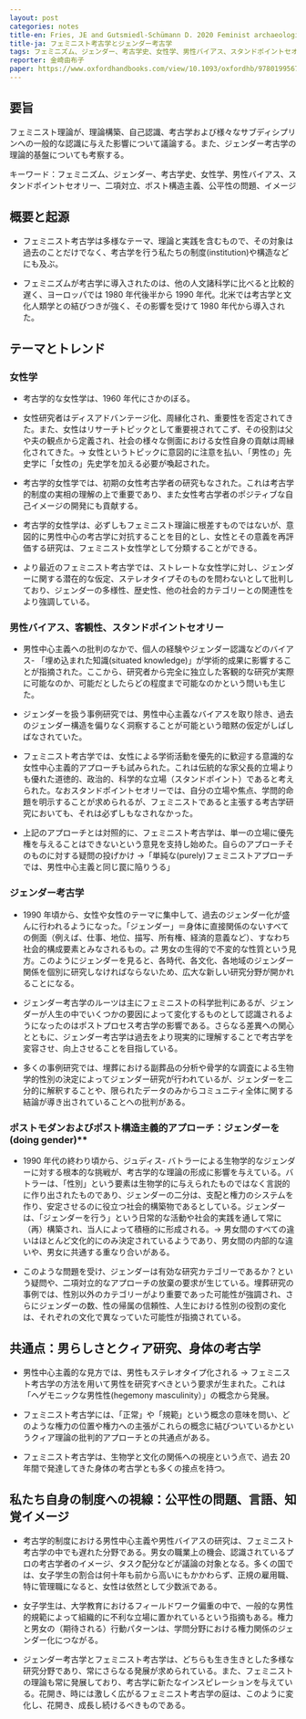 ```yaml
---
layout: post
categories: notes
title-en: Fries, JE and Gutsmiedl-Schümann D. 2020 Feminist archaeologies and gender studies
title-ja: フェミニスト考古学とジェンダー考古学
tags: フェミニズム、ジェンダー、考古学史、女性学、男性バイアス、スタンドポイントセオリー、二項対立、ポスト構造主義、公平性の問題、イメージ
reporter: 金崎由布子
paper: https://www.oxfordhandbooks.com/view/10.1093/oxfordhb/9780199567942.001.0001/oxfordhb-9780199567942-e-037
---
```


## 要旨

フェミニスト理論が、理論構築、自己認識、考古学および様々なサブディシプリンへの一般的な認識に与えた影響について議論する。また、ジェンダー考古学の理論的基盤についても考察する。

キーワード：フェミニズム、ジェンダー、考古学史、女性学、男性バイアス、スタンドポイントセオリー、二項対立、ポスト構造主義、公平性の問題、イメージ

## 概要と起源

- フェミニスト考古学は多様なテーマ、理論と実践を含むもので、その対象は過去のことだけでなく、考古学を行う私たちの制度(institution)や構造などにも及ぶ。

- フェミニズムが考古学に導入されたのは、他の人文諸科学に比べると比較的遅く、ヨーロッパでは 1980 年代後半から 1990 年代。北米では考古学と文化人類学との結びつきが強く、その影響を受けて 1980 年代から導入された。

## テーマとトレンド

### 女性学

- 考古学的な女性学は、1960 年代にさかのぼる。

- 女性研究者はディスアドバンテージ化、周縁化され、重要性を否定されてきた。また、女性はリサーチトピックとして重要視されてこず、その役割は父や夫の観点から定義され、社会の様々な側面における女性自身の貢献は周縁化されてきた。→ 女性というトピックに意図的に注意を払い、「男性の」先史学に「女性の」先史学を加える必要が喚起された。

- 考古学的女性学では、初期の女性考古学者の研究もなされた。これは考古学的制度の実相の理解の上で重要であり、また女性考古学者のポジティブな自己イメージの開発にも貢献する。

- 考古学的女性学は、必ずしもフェミニスト理論に根差すものではないが、意図的に男性中心の考古学に対抗することを目的とし、女性とその意義を再評価する研究は、フェミニスト女性学として分類することができる。

- より最近のフェミニスト考古学では、ストレートな女性学に対し、ジェンダーに関する潜在的な仮定、ステレオタイプそのものを問わないとして批判しており、ジェンダーの多様性、歴史性、他の社会的カテゴリーとの関連性をより強調している。

### 男性バイアス、客観性、スタンドポイントセオリー

- 男性中心主義への批判のなかで、個人の経験やジェンダー認識などのバイアス- 「埋め込まれた知識(situated knowledge)」が学術的成果に影響することが指摘された。ここから、研究者から完全に独立した客観的な研究が実際に可能なのか、可能だとしたらどの程度まで可能なのかという問いも生じた。

- ジェンダーを扱う事例研究では、男性中心主義なバイアスを取り除き、過去のジェンダー構造を偏りなく洞察することが可能という暗黙の仮定がしばしばなされていた。

- フェミニスト考古学では、女性による学術活動を優先的に歓迎する意識的な女性中心主義的アプローチも試みられた。これは伝統的な家父長的立場よりも優れた道徳的、政治的、科学的な立場（スタンドポイント）であると考えられた。なおスタンドポイントセオリーでは、自分の立場や焦点、学問的命題を明示することが求められるが、フェミニストであると主張する考古学研究においても、それは必ずしもなされなかった。

- 上記のアプローチとは対照的に、フェミニスト考古学は、単一の立場に優先権を与えることはできないという意見を支持し始めた。自らのアプローチそのものに対する疑問の投げかけ →「単純な(purely)フェミニストアプローチでは、男性中心主義と同じ罠に陥りうる」

### ジェンダー考古学

- 1990 年頃から、女性や女性のテーマに集中して、過去のジェンダー化が盛んに行われるようになった。「ジェンダー」＝身体に直接関係のないすべての側面（例えば、仕事、地位、描写、所有権、経済的意義など）、すなわち社会的構成要素とみなされるもの。⇄ 男女の生得的で不変的な性質という見方。このようにジェンダーを見ると、各時代、各文化、各地域のジェンダー関係を個別に研究しなければならないため、広大な新しい研究分野が開かれることになる。

- ジェンダー考古学のルーツは主にフェミニストの科学批判にあるが、ジェンダーが人生の中でいくつかの要因によって変化するものとして認識されるようになったのはポストプロセス考古学の影響である。さらなる差異への関心とともに、ジェンダー考古学は過去をより現実的に理解することで考古学を変容させ、向上させることを目指している。

- 多くの事例研究では、埋葬における副葬品の分析や骨学的な調査による生物学的性別の決定によってジェンダー研究が行われているが、ジェンダーを二分的に解釈することや、限られたデータのみからコミュニティ全体に関する結論が導き出されていることへの批判がある。

### ポストモダンおよびポスト構造主義的アプローチ：ジェンダーを(doing gender)\*\*

- 1990 年代の終わり頃から、ジュディス- バトラーによる生物学的なジェンダーに対する根本的な挑戦が、考古学的な理論の形成に影響を与えている。バトラーは、「性別」という要素は生物学的に与えられたものではなく言説的に作り出されたものであり、ジェンダーの二分は、支配と権力のシステムを作り、安定させるのに役立つ社会的構築物であるとしている。ジェンダーは、「ジェンダーを行う」という日常的な活動や社会的実践を通して常に（再）構築され、当人によって積極的に形成される。→ 男女間のすべての違いはほとんど文化的にのみ決定されているようであり、男女間の内部的な違いや、男女に共通する重なり合いがある。

- このような問題を受け、ジェンダーは有効な研究カテゴリーであるか？という疑問や、二項対立的なアプローチの放棄の要求が生じている。埋葬研究の事例では、性別以外のカテゴリーがより重要であった可能性が強調され、さらにジェンダーの数、性の帰属の信頼性、人生における性別の役割の変化は、それぞれの文化で異なっていた可能性が指摘されている。

## 共通点：男らしさとクィア研究、身体の考古学

- 男性中心主義的な見方では、男性もステレオタイプ化される → フェミニスト考古学の方法を用いて男性を研究すべきという要求が生まれた。これは「ヘゲモニックな男性性(hegemony masculinity）」の概念から発展。

- フェミニスト考古学には、「正常」や「規範」という概念の意味を問い、どのような権力の位置や権力への主張がこれらの概念に結びついているかというクィア理論の批判的アプローチとの共通点がある。
- フェミニスト考古学は、生物学と文化の関係への視座という点で、過去 20 年間で発達してきた身体の考古学とも多くの接点を持つ。

## 私たち自身の制度への視線：公平性の問題、言語、知覚イメージ

- 考古学的制度における男性中心主義や男性バイアスの研究は、フェミニスト考古学の中でも遅れた分野である。男女の職業上の機会、認識されているプロの考古学者のイメージ、タスク配分などが議論の対象となる。多くの国では、女子学生の割合は何十年も前から高いにもかかわらず、正規の雇用職、特に管理職になると、女性は依然として少数派である。

- 女子学生は、大学教育におけるフィールドワーク偏重の中で、一般的な男性的規範によって組織的に不利な立場に置かれているという指摘もある。権力と男女の（期待される）行動パターンは、学問分野における権力関係のジェンダー化につながる。

- ジェンダー考古学とフェミニスト考古学は、どちらも生き生きとした多様な研究分野であり、常にさらなる発展が求められている。また、フェミニストの理論も常に発展しており、考古学に新たなインスピレーションを与えている。花開き、時には激しく広がるフェミニスト考古学の庭は、このように変化し、花開き、成長し続けるべきものである。
